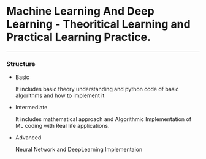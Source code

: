 # Machine Learning And Deep Learning - Theoritical Learning and Practical Learning Practice.
******
### Structure
<ul>
	<li>Basic<p>It includes basic theory understanding and python code of basic algorithms and how to implement it</p></li>
	<li>Intermediate<p>It includes mathematical approach and Algorithmic Implementation of ML coding with Real life applications.</p></li>
	<li>Advanced<p>Neural Network and DeepLearning Implementaion</li>
</ul>


